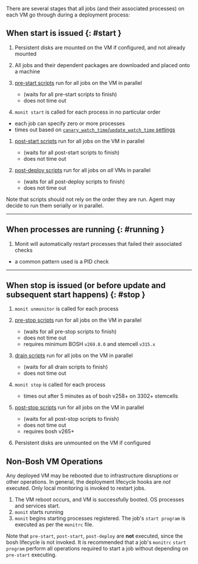 There are several stages that all jobs (and their associated processes) on each VM go through during a deployment process:

## When start is issued {: #start }

1. Persistent disks are mounted on the VM if configured, and not already mounted

1. All jobs and their dependent packages are downloaded and placed onto a machine

1. [pre-start scripts](pre-start.md) run for all jobs on the VM in parallel
	- (waits for all pre-start scripts to finish)
	- does not time out

1. `monit start` is called for each process in no particular order
  - each job can specify zero or more processes
  - times out based on [`canary_watch_time`/`update_watch_time` settings](manifest-v2.md#update)

1. [post-start scripts](post-start.md) run for all jobs on the VM in parallel
	- (waits for all post-start scripts to finish)
	- does not time out

1. [post-deploy scripts](post-deploy.md) run for all jobs on *all* VMs in parallel
	- (waits for all post-deploy scripts to finish)
	- does not time out

Note that scripts should not rely on the order they are run. Agent may decide to run them serially or in parallel.

---
## When processes are running {: #running }

1. Monit will automatically restart processes that failed their associated checks
  - a common pattern used is a PID check

---
## When stop is issued (or before update and subsequent start happens) {: #stop }

1. `monit unmonitor` is called for each process

1. [pre-stop scripts](pre-stop.md) run for all jobs on the VM in parallel
	- (waits for all pre-stop scripts to finish)
	- does not time out
	- requires minimum BOSH `v269.0.0` and stemcell `v315.x`

1. [drain scripts](drain.md) run for all jobs on the VM in parallel
	- (waits for all drain scripts to finish)
	- does not time out

1. `monit stop` is called for each process
	- times out after 5 minutes as of bosh v258+ on 3302+ stemcells

1. [post-stop scripts](post-stop.md) run for all jobs on the VM in parallel
	- (waits for all post-stop scripts to finish)
	- does not time out
	- requires bosh v265+

1. Persistent disks are unmounted on the VM if configured

## Non-Bosh VM Operations

Any deployed VM may be rebooted due to infrastructure disruptions or other operations. In general, the deployment lifecycle hooks are _not_ executed. Only local monitoring is invoked to restart jobs.

1. The VM reboot occurs, and VM is successfully booted. OS processes and services start.
1. `monit` starts running
1. `monit` begins starting processes registered. The job's `start program` is executed as per the `monitrc` file.

Note that `pre-start`, `post-start`, `post-deploy` are **not** executed, since the bosh lifecycle is not invoked. It is recommended that a job's `monitrc` `start program` perform all operations required to start a job without depending on `pre-start` executing.
